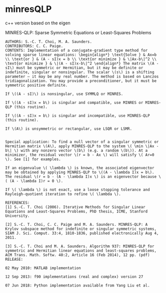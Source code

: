 # minresQLP
c++ version based on the eigen

 MINRES-QLP: Sparse Symmetric Equations or Least-Squares Problems

    AUTHORS: S.-C. T. Choi, M. A. Saunders.
    CONTRIBUTORS: C. C. Paige.
    CONTENTS: Implementation of a conjugate-gradient type method for solving sparse linear equations: \begin{align*} \text{Solve } & Ax=b \\ \text{or } & (A - sI)x = b \\ \text{or minimize } & \|Ax-b\|^2 \\ \text{or minimize } & \|(A - sI)x-b\|^2 \end{align*} The matrix \(A - sI\) must be symmetric or Hermitian, but it may be definite or indefinite, singular or nonsingular. The scalar \(s\) is a shifting parameter – it may be any real number. The method is based on Lanczos tridiagonalization. You may provide a preconditioner, but it must be symmetric positive definite.

    If \((A - sI)\) is nonsingular, use SYMMLQ or MINRES.

    If \((A - sI)x = b\) is singular and compatible, use MINRES or MINRES-QLP (this routine).

    If \((A - sI)x = b\) is singular and incompatible, use MINRES-QLP (this routine).

    If \(A\) is unsymmetric or rectangular, use LSQR or LSMR.


    Special application: To find a null vector of a singular symmetric or Hermitian matrix \(A\), apply MINRES-QLP to the system \( \min \|Ax - b\| \) with any nonzero vector \(b\) (e.g. a random \(b\)). At a minimizer, the residual vector \(r = b - Ax \) will satisfy \( Ar=0 \). See [1] for examples.

    If an eigenvalue \( \lambda \) is known, the associated eigenvector may be obtained by applying MINRES-QLP to \((A - \lambda I)x = b\). The residual \(r = b - (A - \lambda I)x \) is an eigenvector because \( (A - \lambda I)r = 0 \).

    If \( \lambda \) is not exact, use a loose stopping tolerance and Rayleigh-quotient iteration to refine \( \lambda \).

    REFERENCES:
    [1] S.-C. T. Choi (2006). Iterative Methods for Singular Linear Equations and Least-Squares Problems, PhD thesis, ICME, Stanford University.

    [2] S.-C. T. Choi, C. C. Paige and M. A. Saunders. MINRES-QLP: A Krylov subspace method for indefinite or singular symmetric systems, SIAM J. Sci. Comput. 33:4, 1810-1836, published electronically Aug 4, 2011.

    [3] S.-C. T. Choi and M. A. Saunders. Algorithm 937: MINRES-QLP for symmetric and Hermitian linear equations and least-squares problems, ACM Trans. Math. Softw. 40:2, Article 16 (Feb 2014), 12 pp. (pdf)
    RELEASE:

    02 May 2010: MATLAB implementation

    12 Sep 2013: f90 implementations (real and complex) version 27

    07 Jun 2018: Python implementation available from Yang Liu et al. 
